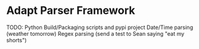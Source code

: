 # Adapt Parser Framework

TODO: 
Python Build/Packaging scripts and pypi project
Date/Time parsing (weather tomorrow)
Regex parsing (send a test to Sean saying "eat my shorts")
